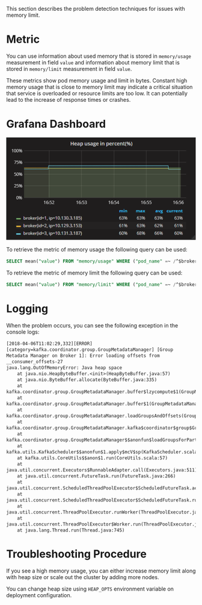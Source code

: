 This section describes the problem detection techniques for issues with memory limit.

# Metric

You can use information about used memory that is stored in `memory/usage` measurement in field
`value` and information about memory limit that is stored in `memory/limit` measurement in field
`value`.

These metrics show pod memory usage and limit in bytes. Constant high memory usage that is close
to memory limit may indicate a critical situation that service is overloaded or resource limits
are too low. It can potentially lead to the increase of response times or crashes.

# Grafana Dashboard

![Heap Usage](/docs/public/images/heap-usage.png)

To retrieve the metric of memory usage the following query can be used:

```sql
SELECT mean("value") FROM "memory/usage" WHERE ("pod_name" =~ /^$broker.*/ AND "type" = 'pod') AND $timeFilter GROUP BY time($__interval), "pod_name" fill(null)
```

To retrieve the metric of memory limit the following query can be used:

```sql
SELECT mean("value") FROM "memory/limit" WHERE ("pod_name" =~ /^$broker.*/ AND "type" = 'pod') AND $timeFilter GROUP BY time($__interval), "pod_name" fill(null)
```

# Logging

When the problem occurs, you can see the following exception in the console logs:

```text
[2018-04-06T11:02:29,332][ERROR][category=kafka.coordinator.group.GroupMetadataManager] [Group Metadata Manager on Broker 1]: Error loading offsets from __consumer_offsets-27
java.lang.OutOfMemoryError: Java heap space
	at java.nio.HeapByteBuffer.<init>(HeapByteBuffer.java:57)
	at java.nio.ByteBuffer.allocate(ByteBuffer.java:335)
	at kafka.coordinator.group.GroupMetadataManager.buffer$lzycompute$1(GroupMetadataManager.scala:477)
	at kafka.coordinator.group.GroupMetadataManager.buffer$1(GroupMetadataManager.scala:477)
	at kafka.coordinator.group.GroupMetadataManager.loadGroupsAndOffsets(GroupMetadataManager.scala:491)
	at kafka.coordinator.group.GroupMetadataManager.kafka$coordinator$group$GroupMetadataManager$$doLoadGroupsAndOffsets$1(GroupMetadataManager.scala:455)
	at kafka.coordinator.group.GroupMetadataManager$$anonfun$loadGroupsForPartition$1.apply$mcV$sp(GroupMetadataManager.scala:441)
	at kafka.utils.KafkaScheduler$$anonfun$1.apply$mcV$sp(KafkaScheduler.scala:110)
	at kafka.utils.CoreUtils$$anon$1.run(CoreUtils.scala:57)
	at java.util.concurrent.Executors$RunnableAdapter.call(Executors.java:511)
	at java.util.concurrent.FutureTask.run(FutureTask.java:266)
	at java.util.concurrent.ScheduledThreadPoolExecutor$ScheduledFutureTask.access$201(ScheduledThreadPoolExecutor.java:180)
	at java.util.concurrent.ScheduledThreadPoolExecutor$ScheduledFutureTask.run(ScheduledThreadPoolExecutor.java:293)
	at java.util.concurrent.ThreadPoolExecutor.runWorker(ThreadPoolExecutor.java:1142)
	at java.util.concurrent.ThreadPoolExecutor$Worker.run(ThreadPoolExecutor.java:617)
	at java.lang.Thread.run(Thread.java:745)
```

# Troubleshooting Procedure

If you see a high memory usage, you can either increase memory limit along with heap size or scale 
out the cluster by adding more nodes.

You can change heap size using `HEAP_OPTS` environment variable on deployment configuration.
